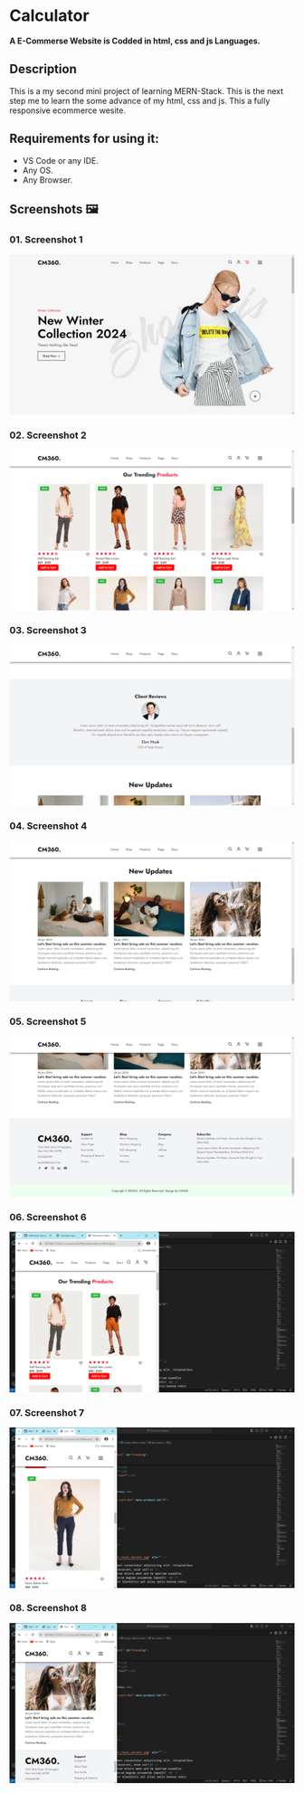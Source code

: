 # Calculator

**A E-Commerse Website is Codded in html, css and js Languages.**

## Description

This is a my second mini project of learning MERN-Stack. This is the next step me to learn the some advance of my html, css and js. This a fully responsive ecommerce wesite.

## Requirements for using it:

- VS Code or any IDE.
- Any OS.
- Any Browser.

## Screenshots 🖼️

### 01. Screenshot 1

![Screenshot 1](<Project-Images/Screenshot (40).png>)

### 02. Screenshot 2

![Screenshot 2](<Project-Images/Screenshot (41).png>)

### 03. Screenshot 3

![Screenshot 3](<Project-Images/Screenshot (42).png>)

### 04. Screenshot 4

![Screenshot 4](<Project-Images/Screenshot (43).png>)

### 05. Screenshot 5

![Screenshot 5](<Project-Images/Screenshot (44).png>)

### 06. Screenshot 6

![Screenshot 6](<Project-Images/Screenshot (45).png>)

### 07. Screenshot 7

![Screenshot 7](<Project-Images/Screenshot (46).png>)

### 08. Screenshot 8

![Screenshot 8](<Project-Images/Screenshot (47).png>)
